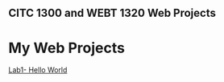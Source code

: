 ## CITC 1300 and WEBT 1320 Web Projects
<h1> My Web Projects</h1>

<a href="Lab1/index.html" Target="_blank">Lab1- Hello World</a>

